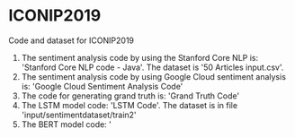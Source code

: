 # ICONIP2019
Code and dataset for ICONIP2019
1. The sentiment analysis code by using the Stanford Core NLP is: 'Stanford Core NLP code - Java'. The dataset is '50 Articles input.csv'.
2. The sentiment analysis code by using Google Cloud sentiment analysis is: 'Google Cloud Sentiment Analysis Code'
3. The code for generating grand truth is: 'Grand Truth Code'
4. The LSTM model code: 'LSTM Code'. The dataset is in file 'input/sentimentdataset/train2'
5. The BERT model code: '
